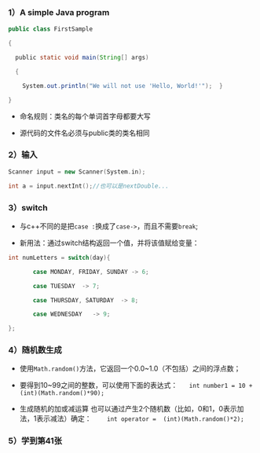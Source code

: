 ### 1）A simple Java program

```java
public class FirstSample

{

  public static void main(String[] args)

  {

    System.out.println("We will not use 'Hello, World!'");  }

}
```

- 命名规则：类名的每个单词首字母都要大写
	
-  源代码的文件名必须与public类的类名相同 

### 2）输入
```cpp
Scanner input = new Scanner(System.in);

int a = input.nextInt();//也可以是nextDouble...
```

### 3）switch
- 与c++不同的是把`case :`换成了`case->`，而且不需要`break`;
	
- 新用法：通过switch结构返回一个值，并将该值赋给变量：
```cpp
int numLetters = switch(day){

       case MONDAY, FRIDAY, SUNDAY -> 6;

       case TUESDAY  -> 7;

       case THURSDAY, SATURDAY  -> 8;

       case WEDNESDAY   -> 9;

};
```


### 4）随机数生成

- 使用`Math.random()`方法，它返回一个0.0~1.0（不包括）之间的浮点数；
	
-  要得到10~99之间的整数，可以使用下面的表达式：
     `int number1 = 10 + (int)(Math.random()*90);`
	
-  生成随机的加或减运算
	也可以通过产生2个随机数（比如，0和1，0表示加法，1表示减法）确定：
       `int operator =  (int)(Math.random()*2);`

### 5）学到第41张